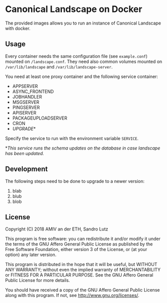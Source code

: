 # Canonical Landscape on Docker

The provided images allows you to run an instance of Canonical Landscape with docker.

## Usage

Every container needs the same configuration file (see `example.conf`) mounted on `/landscape.conf`.
They need also common volumes mounted on `/var/lib/landscape` and `/var/lib/landscape-server`.

You need at least one proxy container and the following service container:

* APPSERVER
* ASYNC_FRONTEND
* JOBHANDLER
* MSGSERVER
* PINGSERVER
* APISERVER
* PACKAGEUPLOADSERVER
* CRON
* *UPGRADE**

Specify the service to run with the environment variable `SERVICE`.

**This service runs the schema updates on the database in case landscape has been updated.*

## Development

The following steps need to be done to upgrade to a newer version:

1. blab
2. blub
3. blob

## License

Copyright (C) 2018 AMIV an der ETH, Sandro Lutz

This program is free software: you can redistribute it and/or modify
it under the terms of the GNU Affero General Public License as published by
the Free Software Foundation, either version 3 of the License, or
(at your option) any later version.

This program is distributed in the hope that it will be useful,
but WITHOUT ANY WARRANTY; without even the implied warranty of
MERCHANTABILITY or FITNESS FOR A PARTICULAR PURPOSE.  See the
GNU Affero General Public License for more details.

You should have received a copy of the GNU Affero General Public License
along with this program.  If not, see <http://www.gnu.org/licenses/>.
